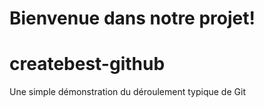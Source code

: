 # Bienvenue dans notre projet!
# createbest-github
Une simple démonstration du déroulement typique de Git
